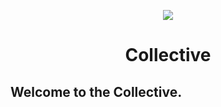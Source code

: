 <p align="center">
  <img src="https://github.com/collective.png">
</p>
<h1 align="center">Collective</h1>
<h2>Welcome to the Collective.</h2>

